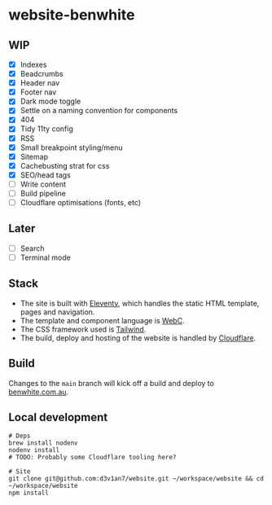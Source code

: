 # website-benwhite

## WIP

- [x] Indexes
- [x] Beadcrumbs
- [x] Header nav
- [x] Footer nav
- [x] Dark mode toggle
- [x] Settle on a naming convention for components
- [x] 404
- [x] Tidy 11ty config
- [x] RSS
- [x] Small breakpoint styling/menu
- [x] Sitemap
- [x] Cachebusting strat for css
- [x] SEO/head tags
- [ ] Write content
- [ ] Build pipeline
- [ ] Cloudflare optimisations (fonts, etc)

## Later

- [ ] Search
- [ ] Terminal mode

## Stack

- The site is built with [Eleventy](https://www.11ty.dev/), which handles the static HTML template, pages and navigation.
- The template and component language is [WebC](https://www.11ty.dev/docs/languages/webc/).
- The CSS framework used is [Tailwind](https://tailwindcss.com/).
- The build, deploy and hosting of the website is handled by [Cloudflare](https://www.cloudflare.com/).

## Build

Changes to the `main` branch will kick off a build and deploy to [benwhite.com.au](https://benwhite.com.au/).

## Local development

```
# Deps
brew install nodenv
nodenv install
# TODO: Probably some Cloudflare tooling here?

# Site
git clone git@github.com:d3v1an7/website.git ~/workspace/website && cd ~/workspace/website
npm install
```
